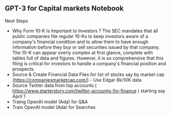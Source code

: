 ## GPT-3 for Capital markets Notebook 
Next Steps
* Why Form 10-K Is Important to Investors ?
The SEC mandates that all public companies file regular 10-Ks to keep investors aware of a company's financial condition and to allow them to have enough information before they buy or sell securities issued by that company. The 10-K can appear overly complex at first glance, complete with tables full of data and figures. However, it is so comprehensive that this filing is critical for investors to handle a company's financial position and prospects.
* Source & Create Financial Data Files for list of stocks say by market cap (https://companiesmarketcap.com/) - Use Edgar 8k/10K data
* Source Twitter data from top accounts ( https://www.starterstory.com/twitter-accounts-for-finance ) starting say April 1   
* Traing OpenAI model (Ada)  for Q&A
* Train OpenAI model (Ada) for Searches
